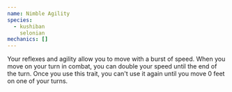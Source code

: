 ```yaml
---
name: Nimble Agility
species:
  - kushiban
    selonian
mechanics: []
---
```

Your reflexes and agility allow you to move with a burst of speed. When you move on your turn in combat, you can double your speed until the end of the turn. Once you use this trait, you can't use it again until you move 0 feet on one of your turns.

